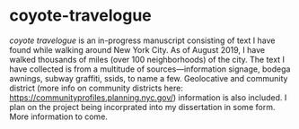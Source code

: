 # coyote-travelogue

<i>coyote travelogue</i> is an in-progress manuscript consisting of text I have found while walking around New York City. 
As of August 2019, I have walked thousands of miles (over 100 neighborhoods) of the city. The text I have collected is from a multitude of sources—information signage, bodega awnings, subway graffiti, ssids, to name a few. Geolocative and community district (more info on community districts here: https://communityprofiles.planning.nyc.gov/) information is also included. I plan on
the project being incorprated into my dissertation in some form. More information to come. 
